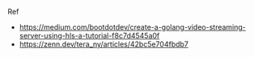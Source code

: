 Ref
- https://medium.com/bootdotdev/create-a-golang-video-streaming-server-using-hls-a-tutorial-f8c7d4545a0f
- https://zenn.dev/tera_ny/articles/42bc5e704fbdb7